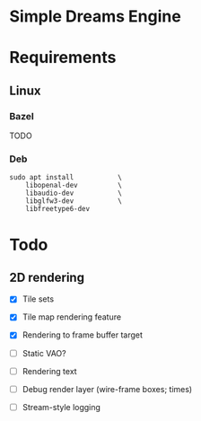 
# Simple Dreams Engine

# Requirements

## Linux

### Bazel

TODO

### Deb

```
sudo apt install           \
    libopenal-dev          \
    libaudio-dev           \
    libglfw3-dev           \
    libfreetype6-dev
```

# Todo

## 2D rendering

- [x] Tile sets
- [x] Tile map rendering feature
- [x] Rendering to frame buffer target
- [ ] Static VAO?
- [ ] Rendering text
- [ ] Debug render layer (wire-frame boxes; times)
- [ ] Stream-style logging

